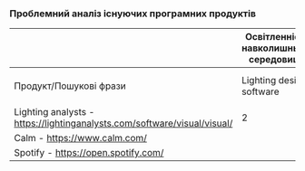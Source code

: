 ### Проблемний аналіз існуючих програмних продуктів
|                                                                |  Освітленність навколишнього середовища               | Психологічно емоціональна стабільність            | зацікавленність співами      | Тип ліцензії | Примітка    |
| -----------                                                    | -----------                                           | -----------       | -----------                              | -----------  | ----------- |
| Продукт/Пошукові фрази                                         | Lighting design software                 | Meditation and relaxation apps | Music streaming services |              |             |
| Lighting analysts - https://lightinganalysts.com/software/visual/visual/ | 2                                     |                   |                                          | Proprietary    |             |
| Calm - https://www.calm.com/      |                                       | 2                |                                          | Proprietary   |             |
| Spotify - https://open.spotify.com/ |                                       |                   | 3                                        | Proprietary    |             |
